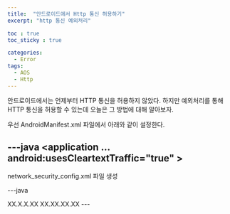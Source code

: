 ```yaml
---
title:  "안드로이드에서 Http 통신 허용하기"
excerpt: "http 통신 예외처리"

toc : true
toc_sticky : true

categories:
  - Error
tags: 
  - AOS
  - Http
---
```


안드로이드에서는 언제부터 HTTP 통신을 허용하지 않았다. 하지만 예외처리를 통해 HTTP 통신을 허용할 수 있는데 오늘은 그 방법에 대해 알아보자.


우선 AndroidManifest.xml 파일에서 아래와 같이 설정한다.

---java
<application
    ...
    android:usesCleartextTraffic="true"
    >
</application>
---


network_security_config.xml 파일 생성

---java
<?xml version="1.0" encoding="utf-8"?>
<network-security-config>
         <domain-config cleartextTrafficPermitted="true">
         <domain includeSubdomains="true">XX.X.X.XX</domain>
         <domain includeSubdomains="true">XX.XX.XX.XX</domain>
     </domain-config>
 </network-security-config>
---